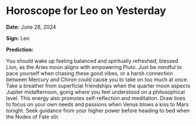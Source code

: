# Horoscope for Leo on Yesterday

**Date:** June 28, 2024

**Sign:** Leo

**Prediction:**

You should wake up feeling balanced and spiritually refreshed, blessed Lion, as the Aries moon aligns with empowering Pluto. Just be mindful to pace yourself when chasing these good vibes, or a harsh connection between Mercury and Chiron could cause you to take on too much at once. Take a breather from superficial friendships when the quarter moon aspects Jupiter midafternoon, going where you feel understood on a philosophical level. This energy also promotes self-reflection and meditation. Draw lines to focus on your own needs and passions when Venus blows a kiss to Mars tonight. Seek guidance from your higher power before heading to bed when the Nodes of Fate stir.
